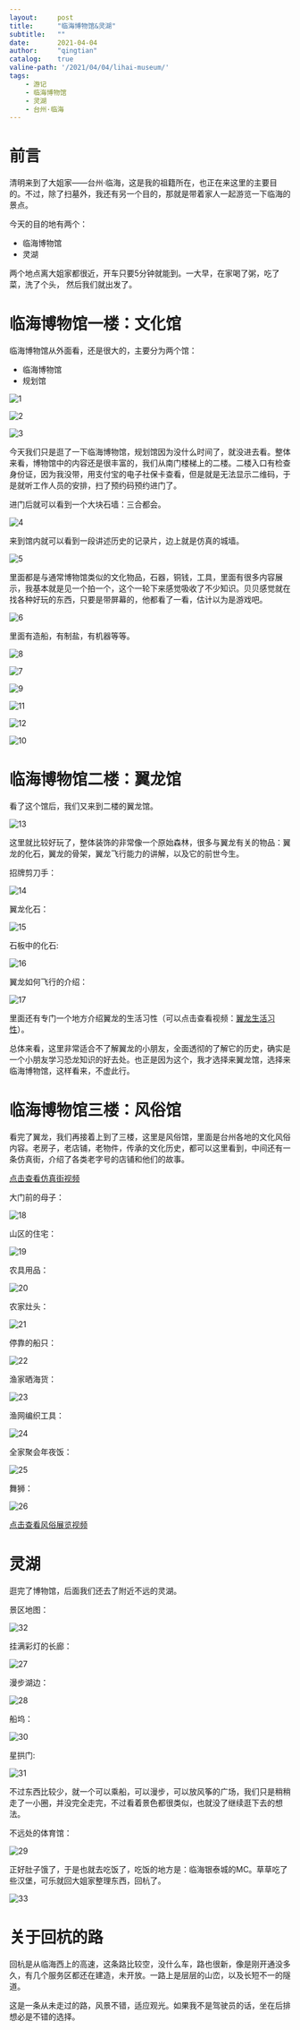 ```yaml
---
layout:     post
title:      "临海博物馆&灵湖"
subtitle:   ""
date:       2021-04-04
author:     "qingtian"
catalog:    true
valine-path: '/2021/04/04/lihai-museum/'
tags:
    - 游记
    - 临海博物馆
    - 灵湖
    - 台州·临海
---
```


# 前言

清明来到了大姐家——台州·临海，这是我的祖籍所在，也正在来这里的主要目的。不过，除了扫墓外，我还有另一个目的，那就是带着家人一起游览一下临海的景点。

今天的目的地有两个：

* 临海博物馆
* 灵湖

两个地点离大姐家都很近，开车只要5分钟就能到。一大早，在家喝了粥，吃了菜，洗了个头， 然后我们就出发了。 

# 临海博物馆一楼：文化馆

临海博物馆从外面看，还是很大的，主要分为两个馆：

* 临海博物馆
* 规划馆


![1](/img/20210404/1.jpeg)

![2](/img/20210404/2.jpeg)

![3](/img/20210404/3.jpeg)

今天我们只是逛了一下临海博物馆，规划馆因为没什么时间了，就没进去看。整体来看，博物馆中的内容还是很丰富的，我们从南门楼梯上的二楼。二楼入口有检查身份证，因为我没带，用支付宝的电子社保卡查看，但是就是无法显示二维码，于是就听工作人员的安排，扫了预约码预约进门了。

进门后就可以看到一个大块石墙：三合都会。

![4](/img/20210404/4.jpeg)

来到馆内就可以看到一段讲述历史的记录片，边上就是仿真的城墙。

![5](/img/20210404/5.jpeg)

里面都是与通常博物馆类似的文化物品，石器，铜钱，工具，里面有很多内容展示，我基本就是见一个拍一个，这个一轮下来感觉吸收了不少知识。贝贝感觉就在找各种好玩的东西，只要是带屏幕的，他都看了一看，估计以为是游戏吧。 

![6](/img/20210404/6.jpeg)

里面有造船，有制盐，有机器等等。

![8](/img/20210404/8.jpeg)

![7](/img/20210404/7.jpeg)

![9](/img/20210404/9.jpeg)

![11](/img/20210404/11.jpeg)

![12](/img/20210404/12.jpeg)

![10](/img/20210404/10.jpeg)

# 临海博物馆二楼：翼龙馆

看了这个馆后，我们又来到二楼的翼龙馆。

![13](/img/20210404/13.jpeg)

这里就比较好玩了，整体装饰的非常像一个原始森林，很多与翼龙有关的物品：翼龙的化石，翼龙的骨架，翼龙飞行能力的讲解，以及它的前世今生。

招牌剪刀手：

![14](/img/20210404/14.jpeg)

翼龙化石：

![15](/img/20210404/15.jpeg)

石板中的化石:

![16](/img/20210404/16.jpeg)

翼龙如何飞行的介绍：

![17](/img/20210404/17.jpeg)

里面还有专门一个地方介绍翼龙的生活习性（可以点击查看视频：[翼龙生活习性](/img/1.mp4)）。

总体来看，这里非常适合不了解翼龙的小朋友，全面透彻的了解它的历史，确实是一个小朋友学习恐龙知识的好去处。也正是因为这个，我才选择来翼龙馆，选择来临海博物馆，这样看来，不虚此行。

# 临海博物馆三楼：风俗馆

看完了翼龙，我们再接着上到了三楼，这里是风俗馆，里面是台州各地的文化风俗内容。老房子，老店铺，老物件，传承的文化历史，都可以这里看到，中间还有一条仿真街，介绍了各类老字号的店铺和他们的故事。 

[点击查看仿真街视频](/img/2.mp4)

大门前的母子：

![18](/img/20210404/18.jpeg)

山区的住宅：

![19](/img/20210404/19.jpeg)

农具用品：

![20](/img/20210404/20.jpeg)

农家灶头：

![21](/img/20210404/21.jpeg)

停靠的船只：

![22](/img/20210404/22.jpeg)

渔家晒海货：

![23](/img/20210404/23.jpeg)

渔网编织工具：

![24](/img/20210404/24.jpeg)

全家聚会年夜饭：

![25](/img/20210404/25.jpeg)

舞狮：

![26](/img/20210404/26.jpeg)

[点击查看风俗展览视频](/img/3.mp4)

# 灵湖

逛完了博物馆，后面我们还去了附近不远的灵湖。

景区地图：

![32](/img/20210404/32.jpeg)

挂满彩灯的长廊：

![27](/img/20210404/27.jpeg)

漫步湖边：

![28](/img/20210404/28.jpeg)

船坞：

![30](/img/20210404/30.jpeg)

星拱门:

![31](/img/20210404/31.jpeg)


不过东西比较少，就一个可以乘船，可以漫步，可以放风筝的广场，我们只是稍稍走了一小圈，并没完全走完，不过看着景色都很类似，也就没了继续逛下去的想法。

不远处的体育馆：

![29](/img/20210404/29.jpeg)


正好肚子饿了，于是也就去吃饭了，吃饭的地方是：临海银泰城的MC。草草吃了些汉堡，可乐就回大姐家整理东西，回杭了。 

![33](/img/20210404/33.jpeg)

# 关于回杭的路

回杭是从临海西上的高速，这条路比较空，没什么车，路也很新，像是刚开通没多久，有几个服务区都还在建造，未开放。一路上是层层的山峦，以及长短不一的隧道。

这是一条从未走过的路，风景不错，适应观光。如果我不是驾驶员的话，坐在后排想必是不错的选择。



